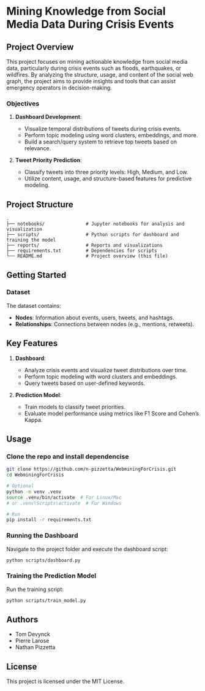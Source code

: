 # Mining Knowledge from Social Media Data During Crisis Events

## Project Overview
This project focuses on mining actionable knowledge from social media data, particularly during crisis events such as floods, earthquakes, or wildfires. By analyzing the structure, usage, and content of the social web graph, the project aims to provide insights and tools that can assist emergency operators in decision-making.

### Objectives
1. **Dashboard Development**:
   - Visualize temporal distributions of tweets during crisis events.
   - Perform topic modeling using word clusters, embeddings, and more.
   - Build a search/query system to retrieve top tweets based on relevance.

2. **Tweet Priority Prediction**:
   - Classify tweets into three priority levels: High, Medium, and Low.
   - Utilize content, usage, and structure-based features for predictive modeling.

## Project Structure
```
.
├── notebooks/               # Jupyter notebooks for analysis and visualization
├── scripts/                 # Python scripts for dashboard and training the model
├── reports/                 # Reports and visualizations
├── requirements.txt         # Dependencies for scripts
└── README.md                # Project overview (this file)
```

## Getting Started

### Dataset
The dataset contains:
- **Nodes**: Information about events, users, tweets, and hashtags.
- **Relationships**: Connections between nodes (e.g., mentions, retweets).

## Key Features
1. **Dashboard**:
   - Analyze crisis events and visualize tweet distributions over time.
   - Perform topic modeling with word clusters and embeddings.
   - Query tweets based on user-defined keywords.

2. **Prediction Model**:
   - Train models to classify tweet priorities.
   - Evaluate model performance using metrics like F1 Score and Cohen’s Kappa.

## Usage

### Clone the repo and install dependencise

```bash
git clone https://github.com/n-pizzetta/WebminingForCrisis.git
cd WebminingForCrisis

# Optional
python -m venv .venv
source .venv/bin/activate  # For Linux/Mac
# or .venv\Scripts\activate  # For Windows

# Run
pip install -r requirements.txt
```


### Running the Dashboard
Navigate to the project folder and execute the dashboard script:
```bash
python scripts/dashboard.py
```

### Training the Prediction Model
Run the training script:
```bash
python scripts/train_model.py
```

## Authors
- Tom Devynck
- Pierre Larose
- Nathan Pizzetta


## License
This project is licensed under the MIT License.
